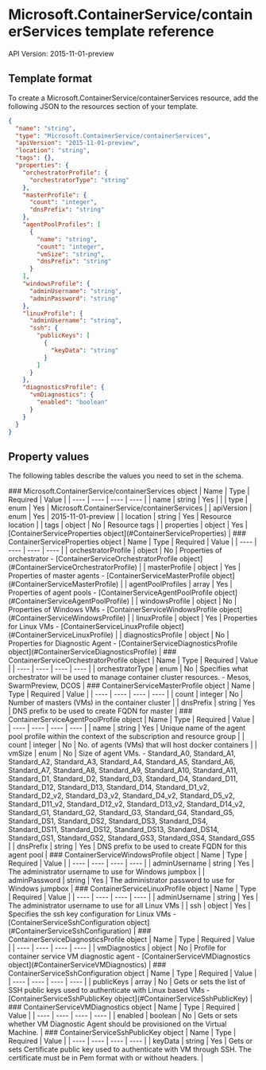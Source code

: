 # Microsoft.ContainerService/containerServices template reference
API Version: 2015-11-01-preview
## Template format

To create a Microsoft.ContainerService/containerServices resource, add the following JSON to the resources section of your template.

```json
{
  "name": "string",
  "type": "Microsoft.ContainerService/containerServices",
  "apiVersion": "2015-11-01-preview",
  "location": "string",
  "tags": {},
  "properties": {
    "orchestratorProfile": {
      "orchestratorType": "string"
    },
    "masterProfile": {
      "count": "integer",
      "dnsPrefix": "string"
    },
    "agentPoolProfiles": [
      {
        "name": "string",
        "count": "integer",
        "vmSize": "string",
        "dnsPrefix": "string"
      }
    ],
    "windowsProfile": {
      "adminUsername": "string",
      "adminPassword": "string"
    },
    "linuxProfile": {
      "adminUsername": "string",
      "ssh": {
        "publicKeys": [
          {
            "keyData": "string"
          }
        ]
      }
    },
    "diagnosticsProfile": {
      "vmDiagnostics": {
        "enabled": "boolean"
      }
    }
  }
}
```
## Property values

The following tables describe the values you need to set in the schema.

<a id="Microsoft.ContainerService/containerServices" />
### Microsoft.ContainerService/containerServices object
|  Name | Type | Required | Value |
|  ---- | ---- | ---- | ---- |
|  name | string | Yes |  |
|  type | enum | Yes | Microsoft.ContainerService/containerServices |
|  apiVersion | enum | Yes | 2015-11-01-preview |
|  location | string | Yes | Resource location |
|  tags | object | No | Resource tags |
|  properties | object | Yes | [ContainerServiceProperties object](#ContainerServiceProperties) |


<a id="ContainerServiceProperties" />
### ContainerServiceProperties object
|  Name | Type | Required | Value |
|  ---- | ---- | ---- | ---- |
|  orchestratorProfile | object | No | Properties of orchestrator - [ContainerServiceOrchestratorProfile object](#ContainerServiceOrchestratorProfile) |
|  masterProfile | object | Yes | Properties of master agents - [ContainerServiceMasterProfile object](#ContainerServiceMasterProfile) |
|  agentPoolProfiles | array | Yes | Properties of agent pools - [ContainerServiceAgentPoolProfile object](#ContainerServiceAgentPoolProfile) |
|  windowsProfile | object | No | Properties of Windows VMs - [ContainerServiceWindowsProfile object](#ContainerServiceWindowsProfile) |
|  linuxProfile | object | Yes | Properties for Linux VMs - [ContainerServiceLinuxProfile object](#ContainerServiceLinuxProfile) |
|  diagnosticsProfile | object | No | Properties for Diagnostic Agent - [ContainerServiceDiagnosticsProfile object](#ContainerServiceDiagnosticsProfile) |


<a id="ContainerServiceOrchestratorProfile" />
### ContainerServiceOrchestratorProfile object
|  Name | Type | Required | Value |
|  ---- | ---- | ---- | ---- |
|  orchestratorType | enum | No | Specifies what orchestrator will be used to manage container cluster resources. - Mesos, SwarmPreview, DCOS |


<a id="ContainerServiceMasterProfile" />
### ContainerServiceMasterProfile object
|  Name | Type | Required | Value |
|  ---- | ---- | ---- | ---- |
|  count | integer | No | Number of masters (VMs) in the container cluster |
|  dnsPrefix | string | Yes | DNS prefix to be used to create FQDN for master |


<a id="ContainerServiceAgentPoolProfile" />
### ContainerServiceAgentPoolProfile object
|  Name | Type | Required | Value |
|  ---- | ---- | ---- | ---- |
|  name | string | Yes | Unique name of the agent pool profile within the context of the subscription and resource group |
|  count | integer | No | No. of agents (VMs) that will host docker containers |
|  vmSize | enum | No | Size of agent VMs. - Standard_A0, Standard_A1, Standard_A2, Standard_A3, Standard_A4, Standard_A5, Standard_A6, Standard_A7, Standard_A8, Standard_A9, Standard_A10, Standard_A11, Standard_D1, Standard_D2, Standard_D3, Standard_D4, Standard_D11, Standard_D12, Standard_D13, Standard_D14, Standard_D1_v2, Standard_D2_v2, Standard_D3_v2, Standard_D4_v2, Standard_D5_v2, Standard_D11_v2, Standard_D12_v2, Standard_D13_v2, Standard_D14_v2, Standard_G1, Standard_G2, Standard_G3, Standard_G4, Standard_G5, Standard_DS1, Standard_DS2, Standard_DS3, Standard_DS4, Standard_DS11, Standard_DS12, Standard_DS13, Standard_DS14, Standard_GS1, Standard_GS2, Standard_GS3, Standard_GS4, Standard_GS5 |
|  dnsPrefix | string | Yes | DNS prefix to be used to create FQDN for this agent pool |


<a id="ContainerServiceWindowsProfile" />
### ContainerServiceWindowsProfile object
|  Name | Type | Required | Value |
|  ---- | ---- | ---- | ---- |
|  adminUsername | string | Yes | The administrator username to use for Windows jumpbox |
|  adminPassword | string | Yes | The administrator password to use for Windows jumpbox |


<a id="ContainerServiceLinuxProfile" />
### ContainerServiceLinuxProfile object
|  Name | Type | Required | Value |
|  ---- | ---- | ---- | ---- |
|  adminUsername | string | Yes | The administrator username to use for all Linux VMs |
|  ssh | object | Yes | Specifies the ssh key configuration for Linux VMs - [ContainerServiceSshConfiguration object](#ContainerServiceSshConfiguration) |


<a id="ContainerServiceDiagnosticsProfile" />
### ContainerServiceDiagnosticsProfile object
|  Name | Type | Required | Value |
|  ---- | ---- | ---- | ---- |
|  vmDiagnostics | object | No | Profile for container service VM diagnostic agent - [ContainerServiceVMDiagnostics object](#ContainerServiceVMDiagnostics) |


<a id="ContainerServiceSshConfiguration" />
### ContainerServiceSshConfiguration object
|  Name | Type | Required | Value |
|  ---- | ---- | ---- | ---- |
|  publicKeys | array | No | Gets or sets the list of SSH public keys used to authenticate with Linux based VMs - [ContainerServiceSshPublicKey object](#ContainerServiceSshPublicKey) |


<a id="ContainerServiceVMDiagnostics" />
### ContainerServiceVMDiagnostics object
|  Name | Type | Required | Value |
|  ---- | ---- | ---- | ---- |
|  enabled | boolean | No | Gets or sets whether VM Diagnostic Agent should be provisioned on the Virtual Machine. |


<a id="ContainerServiceSshPublicKey" />
### ContainerServiceSshPublicKey object
|  Name | Type | Required | Value |
|  ---- | ---- | ---- | ---- |
|  keyData | string | Yes | Gets or sets Certificate public key used to authenticate with VM through SSH. The certificate must be in Pem format with or without headers. |


